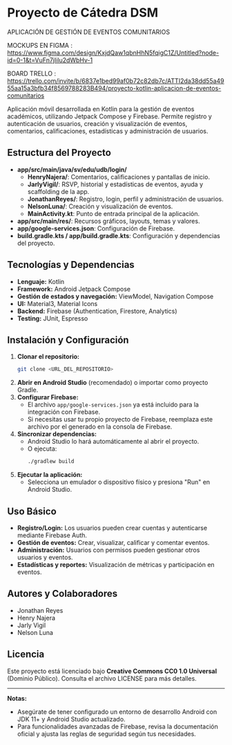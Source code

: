 # Proyecto de Cátedra DSM

APLICACIÓN DE GESTIÓN DE EVENTOS COMUNITARIOS 

MOCKUPS EN FIGMA : https://www.figma.com/design/KxjdQaw1qbnHhN5fqigC1Z/Untitled?node-id=0-1&t=VuFn7jIilu2dWbHv-1

BOARD TRELLO : https://trello.com/invite/b/6837e1bed99af0b72c82db7c/ATTI2da38dd55a4955aa15a3bfb34f8569788283B494/proyecto-kotlin-aplicacion-de-eventos-comunitarios

Aplicación móvil desarrollada en Kotlin para la gestión de eventos académicos, utilizando Jetpack Compose y Firebase. Permite registro y autenticación de usuarios, creación y visualización de eventos, comentarios, calificaciones, estadísticas y administración de usuarios.

## Estructura del Proyecto

- **app/src/main/java/sv/edu/udb/login/**
  - **HenryNajera/**: Comentarios, calificaciones y pantallas de inicio.
  - **JarlyVigil/**: RSVP, historial y estadísticas de eventos, ayuda y scaffolding de la app.
  - **JonathanReyes/**: Registro, login, perfil y administración de usuarios.
  - **NelsonLuna/**: Creación y visualización de eventos.
  - **MainActivity.kt**: Punto de entrada principal de la aplicación.
- **app/src/main/res/**: Recursos gráficos, layouts, temas y valores.
- **app/google-services.json**: Configuración de Firebase.
- **build.gradle.kts / app/build.gradle.kts**: Configuración y dependencias del proyecto.

## Tecnologías y Dependencias

- **Lenguaje:** Kotlin
- **Framework:** Android Jetpack Compose
- **Gestión de estados y navegación:** ViewModel, Navigation Compose
- **UI:** Material3, Material Icons
- **Backend:** Firebase (Authentication, Firestore, Analytics)
- **Testing:** JUnit, Espresso

## Instalación y Configuración

1. **Clonar el repositorio:**
   ```bash
   git clone <URL_DEL_REPOSITORIO>
   ```
2. **Abrir en Android Studio** (recomendado) o importar como proyecto Gradle.
3. **Configurar Firebase:**
   - El archivo `app/google-services.json` ya está incluido para la integración con Firebase.
   - Si necesitas usar tu propio proyecto de Firebase, reemplaza este archivo por el generado en la consola de Firebase.
4. **Sincronizar dependencias:**
   - Android Studio lo hará automáticamente al abrir el proyecto.
   - O ejecuta:
     ```bash
     ./gradlew build
     ```
5. **Ejecutar la aplicación:**
   - Selecciona un emulador o dispositivo físico y presiona "Run" en Android Studio.

## Uso Básico

- **Registro/Login:** Los usuarios pueden crear cuentas y autenticarse mediante Firebase Auth.
- **Gestión de eventos:** Crear, visualizar, calificar y comentar eventos.
- **Administración:** Usuarios con permisos pueden gestionar otros usuarios y eventos.
- **Estadísticas y reportes:** Visualización de métricas y participación en eventos.

## Autores y Colaboradores

- Jonathan Reyes
- Henry Najera
- Jarly Vigil
- Nelson Luna

## Licencia

Este proyecto está licenciado bajo **Creative Commons CC0 1.0 Universal** (Dominio Público). Consulta el archivo LICENSE para más detalles.

---

**Notas:**
- Asegúrate de tener configurado un entorno de desarrollo Android con JDK 11+ y Android Studio actualizado.
- Para funcionalidades avanzadas de Firebase, revisa la documentación oficial y ajusta las reglas de seguridad según tus necesidades.
